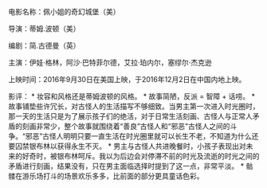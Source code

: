 电影名称：佩小姐的奇幻城堡（美）

导演：蒂姆.波顿（美）

编剧：简.古德曼（英）

主演：伊娃·格林，阿沙·巴特菲尔德，艾拉·珀内尔，塞缪尔·杰克逊

上映时间：2016年9月30日在美国上映，于2016年12月2日在中国内地上映。

影评：
    *   妆容和风格还是蒂姆波顿的风格。
    *   故事简陋，反派 = 智障 + 话唠。
    *   故事铺垫些许冗长，对古怪人的生活描写不够细致。当男主第一次进入时光圈时，那一天的生活只是为了展示孩子们的绝活，对于日常生活刻画、古怪人与正常人矛盾的刻画非常少，整个故事就围绕着“善良”古怪人和“邪恶”古怪人之间的斗争。“邪恶”古怪人明明只要一直生活在时光圈里就可以长生不老，不知道为什么还要囚禁银布林以获得永生不灭。
    *   男主与古怪人共进晚餐时，小孩子表现出对未来的好奇时，被银布林呵斥。我以为后边会对停滞不前的时光及流逝的时光之间的矛盾进行刻画，结果没有，只在男主面临选择时提到了这一点，非常平淡。
    *   骷髅在游乐场打斗的场景欢乐多多，比前面的部分更具童话色彩。